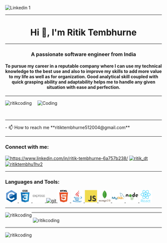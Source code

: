 ![Linkedin 1](https://github.com/ritikcoding/ritikcoding/assets/103274284/2f1346f5-eac0-413c-aca8-df960bdb2538)
<hr>
<h1 align="center">Hi 👋, I'm Ritik Tembhurne</h1>
<hr>
<h3 align="center">A passionate software engineer from India</h3>
<h4 align="center">To pursue my career in a reputable company where I can use my technical knowledge to the best use and also to improve my skills to add more value to my life as well as for organization. Good analytical skill coupled with quick grasping ability and adaptability helps me to handle any given situation with ease and perfection.</h4>


<hr>


<img align="right" alt="Coding" width="400" src="https://cdn.dribbble.com/users/1162077/screenshots/3848914/programmer.gif">
<p align="left"> <img src="https://komarev.com/ghpvc/?username=ritikcoding&label=Profile%20views&color=0e75b6&style=flat" alt="ritikcoding" /> </p>

<p align="left"> <a href="https://twitter.com/" target="blank"><img src="https://img.shields.io/twitter/follow/?logo=twitter&style=for-the-badge" alt="" /></a> </p>
<hr>
- 📫 How to reach me **ritiktembhurne512004@gmail.com**
<hr>
<h3 align="left">Connect with me:</h3>
<p align="left">
<a href="https://linkedin.com/in/https://www.linkedin.com/in/ritik-tembhurne-6a757b238/" target="blank"><img align="center" src="https://raw.githubusercontent.com/rahuldkjain/github-profile-readme-generator/master/src/images/icons/Social/linked-in-alt.svg" alt="https://www.linkedin.com/in/ritik-tembhurne-6a757b238/" height="30" width="40" /></a>
<a href="https://instagram.com/ritik_dt" target="blank"><img align="center" src="https://raw.githubusercontent.com/rahuldkjain/github-profile-readme-generator/master/src/images/icons/Social/instagram.svg" alt="ritik_dt" height="30" width="40" /></a>
  <a href="https://auth.geeksforgeeks.org/user/ritiktembhu1hv2" target="blank"><img align="center" src="https://raw.githubusercontent.com/rahuldkjain/github-profile-readme-generator/master/src/images/icons/Social/geeks-for-geeks.svg" alt="ritiktembhu1hv2" height="30" width="40" /></a>
</p>
<hr> 

<h3 align="left">Languages and Tools:</h3>
<p align="left"> <a href="https://www.cprogramming.com/" target="_blank" rel="noreferrer"> <img src="https://raw.githubusercontent.com/devicons/devicon/master/icons/c/c-original.svg" alt="c" width="40" height="40"/> </a> <a href="https://www.w3schools.com/css/" target="_blank" rel="noreferrer"> <img src="https://raw.githubusercontent.com/devicons/devicon/master/icons/css3/css3-original-wordmark.svg" alt="css3" width="40" height="40"/> </a> <a href="https://expressjs.com" target="_blank" rel="noreferrer"> <img src="https://raw.githubusercontent.com/devicons/devicon/master/icons/express/express-original-wordmark.svg" alt="express" width="40" height="40"/> </a> <a href="https://git-scm.com/" target="_blank" rel="noreferrer"> <img src="https://www.vectorlogo.zone/logos/git-scm/git-scm-icon.svg" alt="git" width="40" height="40"/> </a> <a href="https://www.w3.org/html/" target="_blank" rel="noreferrer"> <img src="https://raw.githubusercontent.com/devicons/devicon/master/icons/html5/html5-original-wordmark.svg" alt="html5" width="40" height="40"/> </a> <a href="https://www.java.com" target="_blank" rel="noreferrer"> <img src="https://raw.githubusercontent.com/devicons/devicon/master/icons/java/java-original.svg" alt="java" width="40" height="40"/> </a> <a href="https://developer.mozilla.org/en-US/docs/Web/JavaScript" target="_blank" rel="noreferrer"> <img src="https://raw.githubusercontent.com/devicons/devicon/master/icons/javascript/javascript-original.svg" alt="javascript" width="40" height="40"/> </a> <a href="https://www.mongodb.com/" target="_blank" rel="noreferrer"> <img src="https://raw.githubusercontent.com/devicons/devicon/master/icons/mongodb/mongodb-original-wordmark.svg" alt="mongodb" width="40" height="40"/> </a> <a href="https://www.mysql.com/" target="_blank" rel="noreferrer"> <img src="https://raw.githubusercontent.com/devicons/devicon/master/icons/mysql/mysql-original-wordmark.svg" alt="mysql" width="40" height="40"/> </a> <a href="https://nodejs.org" target="_blank" rel="noreferrer"> <img src="https://raw.githubusercontent.com/devicons/devicon/master/icons/nodejs/nodejs-original-wordmark.svg" alt="nodejs" width="40" height="40"/> </a> <a href="https://reactjs.org/" target="_blank" rel="noreferrer"> <img src="https://raw.githubusercontent.com/devicons/devicon/master/icons/react/react-original-wordmark.svg" alt="react" width="40" height="40"/> </a> </p>
<hr> 

<p><img align="left" src="https://github-readme-stats.vercel.app/api/top-langs?username=ritikcoding&show_icons=true&locale=en&layout=compact" alt="ritikcoding" /></p>
<hr> 

<p>&nbsp;<img align="center" src="https://github-readme-stats.vercel.app/api?username=ritikcoding&show_icons=true&locale=en" alt="ritikcoding" /></p>
<hr>
<p><img align="center" src="https://github-readme-streak-stats.herokuapp.com/?user=ritikcoding&" alt="ritikcoding" /></p>
